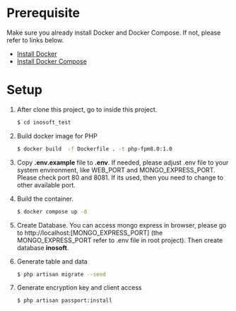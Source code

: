 # Prerequisite

Make sure you already install Docker and Docker Compose. If not, please refer to links below.

-   [Install Docker](https://www.digitalocean.com/community/tutorials/how-to-install-and-use-docker-on-ubuntu-20-04)
-   [Install Docker Compose](https://www.digitalocean.com/community/tutorials/how-to-install-and-use-docker-on-ubuntu-20-04)

# Setup

1. After clone this project, go to inside this project.

    ```bash
    $ cd inosoft_test
    ```

2. Build docker image for PHP
    ```bash
    $ docker build  -f Dockerfile . -t php-fpm8.0:1.0
    ```
3. Copy **.env.example** file to **.env**. If needed, please adjust .env file to your system environment, like WEB_PORT and MONGO_EXPRESS_PORT. Please check port 80 and 8081. If its used, then you need to change to other available port.
4. Build the container.

    ```bash
    $ docker compose up -d
    ```

5. Create Database. You can access mongo express in browser, please go to http://localhost:[MONGO_EXPRESS_PORT] (the MONGO_EXPRESS_PORT refer to .env file in root project). Then create database **inosoft**.
6. Generate table and data
    ```bash
    $ php artisan migrate --seed
    ```
7. Generate encryption key and client access
    ```bash
    $ php artisan passport:install
    ```
